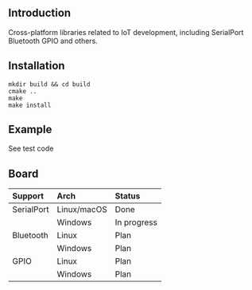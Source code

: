 ## Introduction

Cross-platform libraries related to IoT development, including SerialPort Bluetooth GPIO and others.

## Installation

    mkdir build && cd build
    cmake ..
    make
    make install
    
## Example

See test code

## Board

| Support | Arch    | Status  |
| :------ | :------ | :------ |
| SerialPort | Linux/macOS | Done |
|            | Windows     | In progress |
| Bluetooth  | Linux       | Plan |
|            | Windows     | Plan |
| GPIO       | Linux       | Plan |
|            | Windows     | Plan |